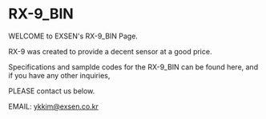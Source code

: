 # RX-9_BIN
WELCOME to EXSEN's RX-9_BIN Page. 

RX-9 was created to provide a decent sensor at a good price.

Specifications and samplde codes for the RX-9_BIN can be found here, and if you have any other inquiries, 

PLEASE contact us below. 

EMAIL: ykkim@exsen.co.kr
